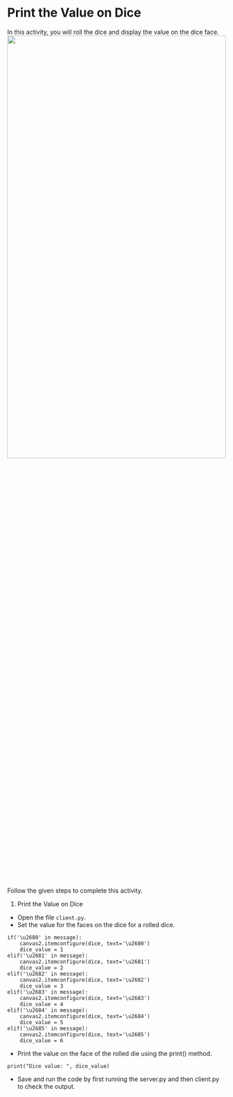 Print the Value on Dice
======================
In this activity, you will roll the dice and display the value on the dice face.
<img src= "" width = "100%" height = "50%">




Follow the given steps to complete this activity.




1. Print the Value on Dice
* Open the file `client.py`.
* Set the value for the faces on the dice for a rolled dice.
```
if('\u2680' in message):
    canvas2.itemconfigure(dice, text='\u2680')
    dice_value = 1
elif('\u2681' in message):
    canvas2.itemconfigure(dice, text='\u2681')
    dice_value = 2
elif('\u2682' in message):
    canvas2.itemconfigure(dice, text='\u2682')  
    dice_value = 3
elif('\u2683' in message):
    canvas2.itemconfigure(dice, text='\u2683')
    dice_value = 4
elif('\u2684' in message):
    canvas2.itemconfigure(dice, text='\u2684')
    dice_value = 5
elif('\u2685' in message):
    canvas2.itemconfigure(dice, text='\u2685')
    dice_value = 6
```


* Print the value on the face of the rolled die using the print() method.
```
print("Dice value: ", dice_value)
```


* Save and run the code by first running the server.py and then client.py to check the output.
